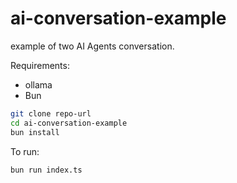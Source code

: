 # ai-conversation-example

example of two AI Agents conversation.

Requirements:
 - ollama
 - Bun


```bash
git clone repo-url
cd ai-conversation-example
bun install
```

To run:

```bash
bun run index.ts
```


